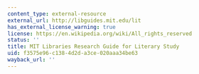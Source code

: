 ```yaml
---
content_type: external-resource
external_url: http://libguides.mit.edu/lit
has_external_license_warning: true
license: https://en.wikipedia.org/wiki/All_rights_reserved
status: ''
title: MIT Libraries Research Guide for Literary Study
uid: f3575e96-c138-4d2d-a3ce-020aaa34be63
wayback_url: ''
---
```

